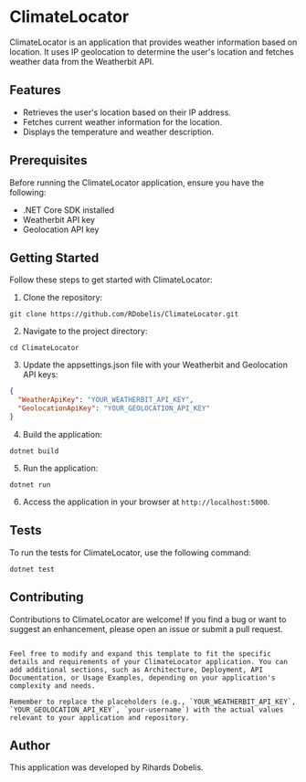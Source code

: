 
# ClimateLocator

ClimateLocator is an application that provides weather information based on location. It uses IP geolocation to determine the user's location and fetches weather data from the Weatherbit API.

## Features

- Retrieves the user's location based on their IP address.
- Fetches current weather information for the location.
- Displays the temperature and weather description.

## Prerequisites

Before running the ClimateLocator application, ensure you have the following:

- .NET Core SDK installed
- Weatherbit API key
- Geolocation API key

## Getting Started

Follow these steps to get started with ClimateLocator:

1. Clone the repository:

```
git clone https://github.com/RDobelis/ClimateLocator.git
```

2. Navigate to the project directory:

```
cd ClimateLocator
```

3. Update the appsettings.json file with your Weatherbit and Geolocation API keys:

```json
{
  "WeatherApiKey": "YOUR_WEATHERBIT_API_KEY",
  "GeolocationApiKey": "YOUR_GEOLOCATION_API_KEY"
}
```

4. Build the application:

```
dotnet build
```

5. Run the application:

```
dotnet run
```

6. Access the application in your browser at `http://localhost:5000`.

## Tests

To run the tests for ClimateLocator, use the following command:

```
dotnet test
```

## Contributing

Contributions to ClimateLocator are welcome! If you find a bug or want to suggest an enhancement, please open an issue or submit a pull request.

```

Feel free to modify and expand this template to fit the specific details and requirements of your ClimateLocator application. You can add additional sections, such as Architecture, Deployment, API Documentation, or Usage Examples, depending on your application's complexity and needs.

Remember to replace the placeholders (e.g., `YOUR_WEATHERBIT_API_KEY`, `YOUR_GEOLOCATION_API_KEY`, `your-username`) with the actual values relevant to your application and repository.
```

## Author

This application was developed by Rihards Dobelis. 
